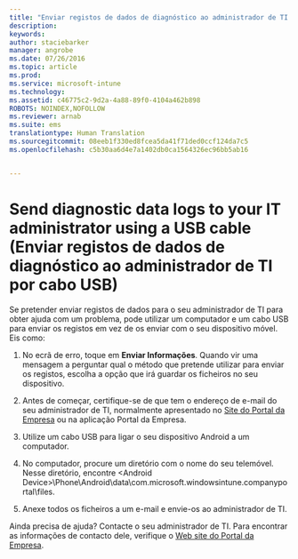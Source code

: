 ```yaml
---
title: "Enviar registos de dados de diagnóstico ao administrador de TI por cabo USB | Microsoft Intune"
description: 
keywords: 
author: staciebarker
manager: angrobe
ms.date: 07/26/2016
ms.topic: article
ms.prod: 
ms.service: microsoft-intune
ms.technology: 
ms.assetid: c46775c2-9d2a-4a88-89f0-4104a462b898
ROBOTS: NOINDEX,NOFOLLOW
ms.reviewer: arnab
ms.suite: ems
translationtype: Human Translation
ms.sourcegitcommit: 08eeb1f330ed8fcea5da41f71ded0ccf124da7c5
ms.openlocfilehash: c5b30aa6d4e7a1402db0ca1564326ec96bb5ab16


---
```



# Send diagnostic data logs to your IT administrator using a USB cable (Enviar registos de dados de diagnóstico ao administrador de TI por cabo USB)

Se pretender enviar registos de dados para o seu administrador de TI para obter ajuda com um problema, pode utilizar um computador e um cabo USB para enviar os registos em vez de os enviar com o seu dispositivo móvel. Eis como:

1.  No ecrã de erro, toque em **Enviar Informações**. Quando vir uma mensagem a perguntar qual o método que pretende utilizar para enviar os registos, escolha a opção que irá guardar os ficheiros no seu dispositivo.

2.  Antes de começar, certifique-se de que tem o endereço de e-mail do seu administrador de TI, normalmente apresentado no [Site do Portal da Empresa](http://portal.manage.microsoft.com) ou na aplicação Portal da Empresa.

2.  Utilize um cabo USB para ligar o seu dispositivo Android a um computador.

3.  No computador, procure um diretório com o nome do seu telemóvel. Nesse diretório, encontre &lt;Android Device&gt;\Phone\Android\data\com.microsoft.windowsintune.companyportal\files\.

4.  Anexe todos os ficheiros a um e-mail e envie-os ao administrador de TI.

Ainda precisa de ajuda? Contacte o seu administrador de TI. Para encontrar as informações de contacto dele, verifique o [Web site do Portal da Empresa](http://portal.manage.microsoft.com).





<!--HONumber=Aug16_HO5-->



